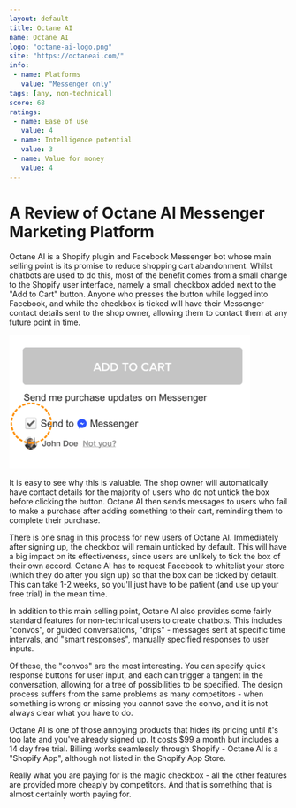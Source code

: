 ```yaml
---
layout: default
title: Octane AI
name: Octane AI
logo: "octane-ai-logo.png"
site: "https://octaneai.com/"
info:
 - name: Platforms
   value: "Messenger only"
tags: [any, non-technical]
score: 68
ratings:
 - name: Ease of use
   value: 4
 - name: Intelligence potential
   value: 3
 - name: Value for money
   value: 4
---
```


A Review of Octane AI Messenger Marketing Platform
==================================================

Octane AI is a Shopify plugin and Facebook Messenger bot whose main
selling point is its promise to reduce shopping cart
abandonment. Whilst chatbots are used to do this, most of the benefit
comes from a small change to the Shopify user interface, namely a
small checkbox added next to the "Add to Cart" button. Anyone who
presses the button while logged into Facebook, and while the checkbox
is ticked will have their Messenger contact details sent to the shop
owner, allowing them to contact them at any future point in time.

<img src="/img/octane-ai-ticked.png" class="img-fluid">

It is easy to see why this is valuable. The shop owner will
automatically have contact details for the majority of users who do
not untick the box before clicking the button. Octane AI then sends
messages to users who fail to make a purchase after adding something
to their cart, reminding them to complete their purchase.

There is one snag in this process for new users of Octane
AI. Immediately after signing up, the checkbox will remain unticked by
default. This will have a big impact on its effectiveness, since users
are unlikely to tick the box of their own accord. Octane AI has to
request Facebook to whitelist your store (which they do after you sign
up) so that the box can be ticked by default. This can take 1-2 weeks,
so you'll just have to be patient (and use up your free trial) in the
mean time.

In addition to this main selling point, Octane AI also provides some
fairly standard features for non-technical users to create
chatbots. This includes "convos", or guided conversations, "drips" -
messages sent at specific time intervals, and "smart responses",
manually specified responses to user inputs.

Of these, the "convos" are the most interesting. You can specify quick
response buttons for user input, and each can trigger a tangent in the
conversation, allowing for a tree of possibilities to be
specified. The design process suffers from the same problems as many
competitors - when something is wrong or missing you cannot save the
convo, and it is not always clear what you have to do.

Octane AI is one of those annoying products that hides its pricing
until it's too late and you've already signed up. It costs $99 a month
but includes a 14 day free trial. Billing works seamlessly through
Shopify - Octane AI is a "Shopify App", although not listed in the
Shopify App Store.

Really what you are paying for is the magic checkbox - all the other
features are provided more cheaply by competitors. And that is
something that is almost certainly worth paying for.
